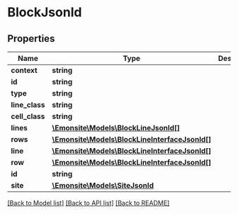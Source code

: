 # BlockJsonld

## Properties
Name | Type | Description | Notes
------------ | ------------- | ------------- | -------------
**context** | **string** |  | [optional] 
**id** | **string** |  | [optional] 
**type** | **string** |  | [optional] 
**line_class** | **string** |  | [optional] 
**cell_class** | **string** |  | [optional] 
**lines** | [**\Emonsite\Models\BlockLineJsonld[]**](BlockLineJsonld.md) |  | [optional] 
**rows** | [**\Emonsite\Models\BlockLineInterfaceJsonld[]**](BlockLineInterfaceJsonld.md) |  | [optional] 
**line** | [**\Emonsite\Models\BlockLineInterfaceJsonld[]**](BlockLineInterfaceJsonld.md) |  | [optional] 
**row** | [**\Emonsite\Models\BlockLineInterfaceJsonld[]**](BlockLineInterfaceJsonld.md) |  | [optional] 
**id** | **string** |  | [optional] 
**site** | [**\Emonsite\Models\SiteJsonld**](SiteJsonld.md) |  | [optional] 

[[Back to Model list]](../../README.md#documentation-for-models) [[Back to API list]](../../README.md#documentation-for-api-endpoints) [[Back to README]](../../README.md)

